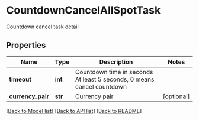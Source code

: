 # CountdownCancelAllSpotTask

Countdown cancel task detail
## Properties
Name | Type | Description | Notes
------------ | ------------- | ------------- | -------------
**timeout** | **int** | Countdown time in seconds At least 5 seconds, 0 means cancel countdown | 
**currency_pair** | **str** | Currency pair | [optional] 

[[Back to Model list]](../README.md#documentation-for-models) [[Back to API list]](../README.md#documentation-for-api-endpoints) [[Back to README]](../README.md)


